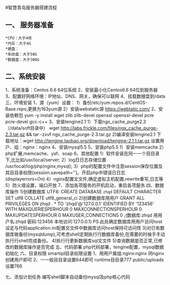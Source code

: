 #智慧青岛服务器搭建流程

一、	服务器准备
----------------
    *CPU：大于4核
    *内存：大于4G
    *硬盘：
    *系统盘：大于50G
    *数据盘：大于300G

二、系统安装
------------
1、系统准备：Centos 6.6 64位系统
2、安装最小化Centos6.6 64位到服务器
3、配置好网络环境：IP地址、DNS、网关，确保可以联网
4、挂载数据盘到/data
三、环境安装
1、源（yum）设置：
1）备份/etc/yum.repos.d/CentOS-Base.repo,更换为163yum源
2）安装webstatic源   https://webtatic.com/
2、安装依赖包
  yum -y install wget zlib zlib-devel openssl openssl-devel pcre pcre-devel gcc-c++
3、安装tengine2.1
  1）下载ngx_cache_purge2.3（/data/soft目录中）
     wget  http://labs.frickle.com/files/ngx_cache_purge-2.3.tar.gz  && tar -zxvf ngx_cache_purge-2.3.tar.gz
  2)编译安装tengine2.1
下载地址：wget  http://tengine.taobao.org/download/tengine-2.1.1.tar.gz
设置用户、组：nginx：nginx
4、安装mysql5.5
5、安装php5.5
1）安装memcache
2）php扩展,memcache、yaf、soap
6、其他配置
1）软件安装在同⼀一个⽬目录下,⽐比如/usr/local/server;
2）log⽇日志存储位置 /usr/local/log/php(nginx,mysql);
3）php的配置文件中注意session保存位置及其⽬目录权限(session.savepath='')。开启php中错误⽇日志 (displayerrors=On)
4）nginx配置⽂文件,确定虚拟主机配置,rewrite重写,日志等
5）防火墙设置，端口开放
7、添加各项服务的开机启动，重启各项服务
四、数据库操作
1)创建数据库
UTF8: CREATE DATABASE `zhqd` DEFAULT CHARACTER SET utf8 COLLATE utf8_general_ci
     2)创建数据库⽤用户
GRANT ALL PRIVILEGES ON zhqd . * TO 'zhqd'@'127.0.0.1' IDENTIFIED BY '123456' WITH
 MAXQUERIESPERHOUR 0 MAXCONNECTIONSPERHOUR 0 MAXUPDATESPERHOUR 0 MAXUSER_CONNECTIONS 0 ;(数据库:zhqd ⽤用户名:zhqd 密码:123456 本地访问:127.0.0.1)
PS.此处确定数据库⽤用户访问host设定与代码application.ini配置⽂文件中数据库访问host保持可访问性 
3)对已有数据库做备份(mysqldump),可考虑shell定期执⾏行数据库备份,在需要的时候⼿手动执⾏行shell完成备份。
      4)执⾏行更新数据库sql⽂文件 
5)查询数据是否正常,已修改的数据库操作是否完成
五、代码部署
  php代码部署，tengine配置，mysql数据初始化
六、目录权限
smartqd目录权限设置
1、⽤用户属组:nginx:nginx 同nginx创建用户即可 
2、⼀一般⽬目录设置644即可
runtime⽬目录777
public/uploads设置766 

七、添加计划任务
   编写shell脚本自动备份mysql及php核心代码
